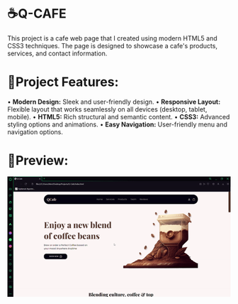 # ☕Q-CAFE
This project is a cafe web page that I created using modern HTML5 and CSS3 techniques. The page is designed to showcase a cafe's products, services, and contact information.

# 🎯Project Features:
• **Modern Design:** Sleek and user-friendly design.
• **Responsive Layout:** Flexible layout that works seamlessly on all devices (desktop, tablet, mobile).
• **HTML5:** Rich structural and semantic content.
• **CSS3:** Advanced styling options and animations.
• **Easy Navigation:** User-friendly menu and navigation options.

# 📼Preview:
![](./QCafe.gif)
